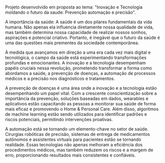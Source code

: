 Projeto desenvolvido em proposta ao tema: "Inovação e Tecnologia moldando o futuro da saude: Prevenção automação e precisão".

A importância da saúde: A saúde é um dos pilares fundamentais da vida humana. Não apenas ela influencia diretamente nossa qualidade de vida, mas também determina nossa capacidade de realizar nossos sonhos, aspirações e potencial criativo. Portanto, é inegável que o futuro da saúde é uma das questões mais prementes da sociedade contemporânea.

À medida que avançamos em direção a uma era cada vez mais digital e tecnológica, o campo da saúde está experimentando transformações profundas e emocionantes. A inovação e a tecnologia desempenham papéis cruciais nessa revolução, prometendo transformar a forma como abordamos a saúde, a prevenção de doenças, a automação de processos médicos e a precisão nos diagnósticos e tratamentos.

A prevenção de doenças é uma área onde a inovação e a tecnologia estão desempenhando um papel vital. Com a crescente conscientização sobre a importância da prevenção, soluções baseadas em dados, wearables e aplicativos estão capacitando as pessoas a monitorar sua saúde de forma mais eficaz e promovendo o Home & Personal Care. Além disso, algoritmos de machine learning estão sendo utilizados para identificar padrões e riscos potenciais, permitindo intervenções proativas.

A automação está se tornando um elemento-chave no setor de saúde. Cirurgias robóticas de precisão, sistemas de entrega de medicamentos autônomos e assistentes virtuais para pacientes estão se tornando realidade. Essas tecnologias não apenas melhoram a eficiência dos procedimentos médicos, mas também reduzem os riscos e a margem de erro, proporcionando resultados mais consistentes e confiáveis.
